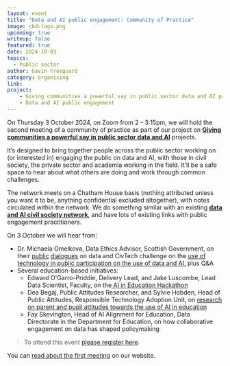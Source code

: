 ```yaml
---
layout: event
title: "Data and AI public engagement: Community of Practice"
image: cbd-logo.png
upcoming: true
writeup: false
featured: true
date: 2024-10-03
topics:
  - Public sector
author: Gavin Freeguard
category: organising
link: 
project: 
    - Giving communities a powerful say in public sector data and AI projects
    - Data and AI public engagement
---
```


On Thursday 3 October 2024, on Zoom from 2 - 3:15pm, we will hold the second meeting of a community of practice as part of our project on **[Giving communities a powerful say in public sector data and AI](https://connectedbydata.org/projects/2024-mohn-westlake)** projects.

<!--more-->

It’s designed to bring together people across the public sector working on (or interested in) engaging the public on data and AI, with those in civil society, the private sector and academia working in the field. It’ll be a safe space to hear about what others are doing and work through common challenges.

The network meets on a Chatham House basis (nothing attributed unless you want it to be, anything confidential excluded altogether), with notes circulated within the network. We do something similar with an existing **[data and AI civil society network](https://data-and-ai-cso-network.org/)**, and have lots of existing links with public engagement practitioners.

On 3 October we will hear from:
* Dr. Michaela Omelkova, Data Ethics Advisor, Scottish Government, on their [public](https://www.gov.scot/publications/public-dialogue-use-data-public-sector-scotland/) [dialogues](https://www.gov.scot/publications/public-dialogue-data-sharing-outside-public-sector-scotland/) on data and CivTech challenge on the [use of technology in public participation on the use of data and AI](https://www.civtech.scot/civtech-10-challenge-7-public-participation-in-decision-making), plus Q&A
* Several education-based initiatives:
    * Edward O'Garro-Priddie, Delivery Lead, and Jake Luscombe, Lead Data Scientist, Faculty, on the[ AI in Education Hackathon](https://faculty.ai/blog/key-insights-from-the-ai-in-education-hackathon/)
    * Dea Begaj, Public Attitudes Researcher, and Sylvie Hobden, Head of Public Attitudes, Responsible Technology Adoption Unit, on [research on parent and pupil attitudes towards the use of AI in education](https://www.gov.uk/government/publications/research-on-parent-and-pupil-attitudes-towards-the-use-of-ai-in-education)
    * Fay Skevington, Head of AI Alignment for Education, Data Directorate in the Department for Education, on how collaborative engagement on data has shaped policymaking

> To attend this event [please register here](https://us06web.zoom.us/meeting/register/tZwufuGgqDIiHd0ZftOCbuPXVulbdBXIOKNt).

You can [read about the first meeting](https://connectedbydata.org/events/2024-07-18-community-of-practice) on our website.